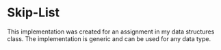# Skip-List

This implementation was created for an assignment in my data structures class. The implementation is generic and can be used for any data type.
